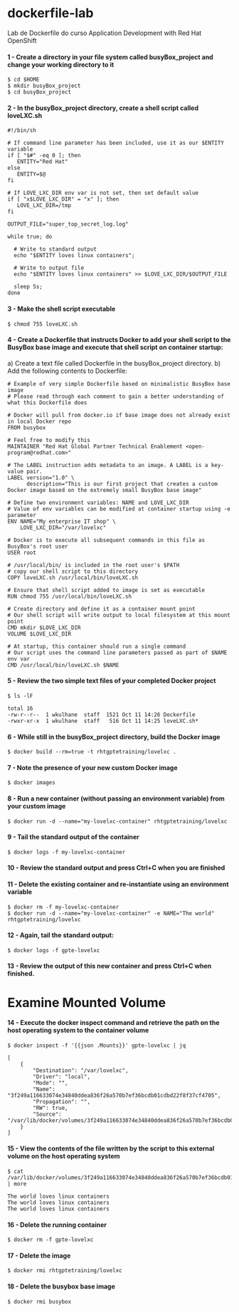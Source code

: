 # dockerfile-lab
Lab de Dockerfile do curso Application Development with Red Hat OpenShift


#### 1 - Create a directory in your file system called busyBox_project and change your working directory to it
```
$ cd $HOME
$ mkdir busyBox_project
$ cd busyBox_project
```

#### 2 - In the busyBox_project directory, create a shell script called loveLXC.sh
```
#!/bin/sh

# If command line parameter has been included, use it as our $ENTITY variable
if [ "$#" -eq 0 ]; then
   ENTITY="Red Hat"
else
   ENTITY=$@
fi

# If LOVE_LXC_DIR env var is not set, then set default value
if [ "x$LOVE_LXC_DIR" = "x" ]; then
   LOVE_LXC_DIR=/tmp
fi

OUTPUT_FILE="super_top_secret_log.log"

while true; do

  # Write to standard output
  echo "$ENTITY loves linux containers";

  # Write to output file
  echo "$ENTITY loves linux containers" >> $LOVE_LXC_DIR/$OUTPUT_FILE

  sleep 5s;
done
```

#### 3 - Make the shell script executable
```
$ chmod 755 loveLXC.sh
```

#### 4 - Create a Dockerfile that instructs Docker to add your shell script to the BusyBox base image and execute that shell script on container startup:
a) Create a text file called Dockerfile in the busyBox_project directory.
b) Add the following contents to Dockerfile:
```
# Example of very simple Dockerfile based on minimalistic BusyBox base image
# Please read through each comment to gain a better understanding of what this Dockerfile does

# Docker will pull from docker.io if base image does not already exist in local Docker repo
FROM busybox

# Feel free to modify this
MAINTAINER "Red Hat Global Partner Technical Enablement <open-program@redhat.com>"

# The LABEL instruction adds metadata to an image. A LABEL is a key-value pair.
LABEL version="1.0" \
      description="This is our first project that creates a custom Docker image based on the extremely small BusyBox base image"

# Define two environment variables: NAME and LOVE_LXC_DIR
# Value of env variables can be modified at container startup using -e parameter
ENV NAME="My enterprise IT shop" \
    LOVE_LXC_DIR="/var/lovelxc"

# Docker is to execute all subsequent commands in this file as BusyBox's root user
USER root

# /usr/local/bin/ is included in the root user's $PATH
# copy our shell script to this directory
COPY loveLXC.sh /usr/local/bin/loveLXC.sh

# Ensure that shell script added to image is set as executable
RUN chmod 755 /usr/local/bin/loveLXC.sh

# Create directory and define it as a container mount point
# Our shell script will write output to local filesystem at this mount point
CMD mkdir $LOVE_LXC_DIR
VOLUME $LOVE_LXC_DIR

# At startup, this container should run a single command
# Our script uses the command line parameters passed as part of $NAME env var
CMD /usr/local/bin/loveLXC.sh $NAME
```

#### 5 - Review the two simple text files of your completed Docker project
```
$ ls -lF
```
```
total 16
-rw-r--r--  1 wkulhane  staff  1521 Oct 11 14:26 Dockerfile
-rwxr-xr-x  1 wkulhane  staff   516 Oct 11 14:25 loveLXC.sh*
```

#### 6 - While still in the busyBox_project directory, build the Docker image
```
$ docker build --rm=true -t rhtgptetraining/lovelxc .
```

#### 7 - Note the presence of your new custom Docker image
```
$ docker images
```

#### 8 - Run a new container (without passing an environment variable) from your custom image
```
$ docker run -d --name="my-lovelxc-container" rhtgptetraining/lovelxc
```

#### 9 - Tail the standard output of the container
```
$ docker logs -f my-lovelxc-container
```

#### 10 - Review the standard output and press Ctrl+C when you are finished


#### 11 - Delete the existing container and re-instantiate using an environment variable
```
$ docker rm -f my-lovelxc-container
$ docker run -d --name="my-lovelxc-container" -e NAME="The world" rhtgptetraining/lovelxc
```

#### 12 - Again, tail the standard output:
```
$ docker logs -f gpte-lovelxc
```

#### 13 - Review the output of this new container and press Ctrl+C when finished.

# Examine Mounted Volume

#### 14 - Execute the docker inspect command and retrieve the path on the host operating system to the container volume
```
$ docker inspect -f '{{json .Mounts}}' gpte-lovelxc | jq
```
```
[
    {
        "Destination": "/var/lovelxc",
        "Driver": "local",
        "Mode": "",
        "Name": "3f249a116633074e34840ddea836f26a570b7ef36bcdb01cdbd22f8f37cf4705",
        "Propagation": "",
        "RW": true,
        "Source": "/var/lib/docker/volumes/3f249a116633074e34840ddea836f26a570b7ef36bcdb01cdbd22f8f37cf4705/_data"
    }
]
```

#### 15 - View the contents of the file written by the script to this external volume on the host operating system
```
$ cat /var/lib/docker/volumes/3f249a116633074e34840ddea836f26a570b7ef36bcdb01cdbd22f8f37cf4705/_data/super_top_secret_log.log  | more
```
```
The world loves linux containers
The world loves linux containers
The world loves linux containers
```

#### 16 - Delete the running container
```
$ docker rm -f gpte-lovelxc
```
 
#### 17 - Delete the image
```
$ docker rmi rhtgptetraining/lovelxc
```

#### 18 - Delete the busybox base image
```
$ docker rmi busybox
```
